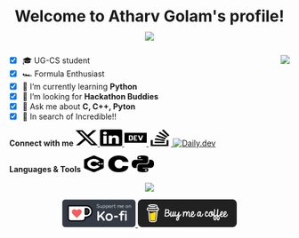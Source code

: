<h1 align="center"> 
    <b> Welcome to Atharv Golam's profile! </b>
    <img src="https://readme-typing-svg.herokuapp.com?font=JetBrains+Mono&size=22&duration=5000&color=A100FF&center=true&vCenter=true&width=490&height=50&lines=Always+Learning+new+things;Developing+Real+World+Solutions!!" /> 
</h1>

<img src="https://github-readme-stats.vercel.app/api?username=atharv115&show_icons=true&include_all_commits=true&hide_border=true&theme=jolly&border_radius=30&line_height=28&icon_color=68f8f1&count_private=true" align="right" height="220em">   
<!-- <img src="https://komarev.com/ghpvc/?username=atharv115&label=Profile Views&style=plastic&color=291b3e" alt="atharvgolam" height="25em"/> -->
<!-- <a href="https://app.daily.dev/atharvgolam115"><img src="https://github.com/Atharv115/Atharv115/blob/main/devcard.svg"  align="right" width="285" alt="Atharv Golam's Dev Card" ></a> -->

- [x] 🎓 UG-CS student
- [x] 🏎️ Formula Enthusiast
- [x] 🐍 I’m currently learning **Python**
- [x] 🤝 I’m looking for **Hackathon Buddies**
- [x] 💬 Ask me about **C, C++, Pyton**
- [x] 🔎 In search of Incredible!!

<b>Connect with me  </b>
<a href="https://twitter.com/atharvgolam115" target="blank"> <img src="Icons\x.svg" width="40" height="30" alt="Twitter"/> </a>
<a href="https://linkedin.com/in/atharvgolam" target="blank"> <img src="Icons\linkedin.svg" width="40" height="30" alt="LinkedIn"/> </a>
<a href="https://dev.to/atharv" target="blank"> <img  src="Icons\devdotto.svg" width="40" height="30" alt="Dev.to"/> </a>
<a href="https://stackoverflow.com/users/17294179/atharv-golam" target="blank"> <img src="Icons\stackoverflow.svg" width="40" height="30" alt="Stackoverflow"/> </a>
<a href="https://app.daily.dev/atharvgolam115" target="blank"> <img src="https://daily-now-res.cloudinary.com/image/upload/v1614088267/landing/Daily.dev_logo.png" alt="Daily.dev" width="33" height="33" /> </a>

<b>Languages & Tools  </b>
<img  src="Icons\cplusplus.svg" width="40" height="30" />
<img  src="Icons\c.svg" width="40" height="30" />
<img  src="Icons\python.svg" width="40" height="30" />

<p align="center">
<!--<img align="center" src="https://github-profile-trophy.vercel.app/?username=atharv115&hide_border=true&no-bg=true&theme=dracula&margin-w=5&no-frame=true&title=Commits,PullRequest,Stars,Followers,Issues,Repositories"> -->
    <img align="center" src="https://github-profile-trophy.vercel.app/?username=atharv115&theme=dracula&margin-w=5&no-frame=true&title=Commits,PullRequest,Stars,Followers,Issues,Repositories">
</p>

<!-- <p align="center">
<a href='https://ko-fi.com/atharvgolam' target='_blank'>
        <img src='https://media.giphy.com/media/mCapG8gslhSEkMsRVQ/giphy.gif' style="height:70px" alt='ko-fi.com'>  
</a>  
<a href='https://www.buymeacoffee.com/atharvgolam' target='_blank'>
        <img src='https://media.giphy.com/media/OKzddgzQfmmAFSmQyM/giphy.gif' style="height:70px" alt='Buy Me a Coffee'>
</a></p> -->
<p align="center">
<a href='https://ko-fi.com/atharvgolam' target='_blank'>
        <img src='Icons\kofi.png' style="height:50px" alt='ko-fi.com'>  
</a>  
<a href='https://www.buymeacoffee.com/atharvgolam' target='_blank'>
        <img src='Icons\coffee.png' style="height:50px" alt='Buy Me a Coffee'>
</a></p>
